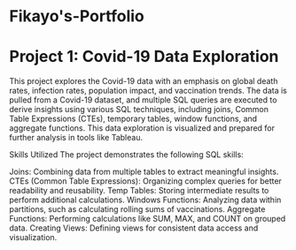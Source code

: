 # Fikayo's-Portfolio

# Project 1: Covid-19 Data Exploration

This project explores the Covid-19 data with an emphasis on global death rates, infection rates, population impact, and vaccination trends. The data is pulled from a Covid-19 dataset, and multiple SQL queries are executed to derive insights using various SQL techniques, including joins, Common Table Expressions (CTEs), temporary tables, window functions, and aggregate functions. This data exploration is visualized and prepared for further analysis in tools like Tableau.

Skills Utilized
The project demonstrates the following SQL skills:

Joins: Combining data from multiple tables to extract meaningful insights.
CTEs (Common Table Expressions): Organizing complex queries for better readability and reusability.
Temp Tables: Storing intermediate results to perform additional calculations.
Windows Functions: Analyzing data within partitions, such as calculating rolling sums of vaccinations.
Aggregate Functions: Performing calculations like SUM, MAX, and COUNT on grouped data.
Creating Views: Defining views for consistent data access and visualization.

